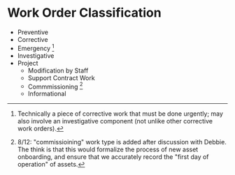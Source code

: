 # Work Order Classification

* Preventive
* Corrective
* Emergency [^1]
* Investigative
* Project
    * Modification by Staff
    * Support Contract Work 
    * Commmissioning [^2]
    * Informational

[^1]: Technically a piece of corrective work that must be done urgently; may also involve an investigative component (not unlike other corrective work orders).
[^2]: 8/12: "commissioining" work type is added after discussion with Debbie. The think is that this would formalize the process of new asset onboarding, and ensure that we accurately record the "first day of operation" of assets. 